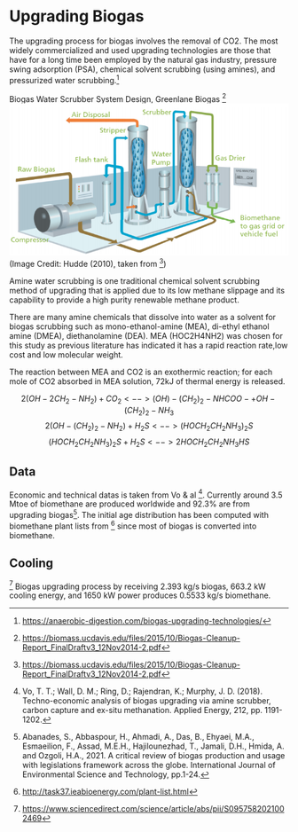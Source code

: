 # Upgrading Biogas

The upgrading process for biogas involves the removal of CO2. The most widely commercialized and used upgrading technologies are those that have for a long time been employed by the natural gas industry, pressure swing adsorption (PSA), chemical solvent scrubbing (using amines), and pressurized water scrubbing.[^2]

Biogas Water Scrubber System Design, Greenlane Biogas [^3]
![](water_scrubbing.PNG) 
(Image Credit: Hudde (2010), taken from [^3])

Amine water scrubbing is one traditional chemical solvent scrubbing method of upgrading that is applied due to its low methane slippage and its capability to provide a high purity renewable methane product.

There are many amine chemicals that dissolve into water as a solvent for biogas scrubbing such as mono-ethanol-amine (MEA), di-ethyl ethanol amine (DMEA), diethanolamine (DEA). MEA (HOC2H4NH2) was chosen for this study as previous literature has indicated it has a rapid reaction rate,low cost and low molecular weight.

The reaction between MEA and CO2 is an exothermic reaction; for each mole of CO2 absorbed in MEA solution, 72kJ of thermal energy is released.

$$ 2(OH - 2CH_2 - NH_2) + CO_2 <--> (OH) - (CH_2)_2 - NHCOO- + OH - (CH_2)_2 - NH_3$$
$$2(OH - (CH_2)_2 - NH_2) + H_2S <--> (HOCH_2CH_2NH_3)_2S$$
$$(HOCH_2CH_2NH_3)_2S + H_2S <-->2HOCH_2CH_2NH_3HS$$

## Data     

Economic and technical datas is taken from Vo & al [^1]. 
Currently around 3.5 Mtoe of biomethane are produced worldwide and 92.3% are from upgrading biogas[^4].
The initial age distribution has been computed with biomethane plant lists from [^5] since most of biogas is converted into biomethane.

## Cooling
[^6] Biogas upgrading process by receiving 2.393 kg/s biogas, 663.2 kW cooling energy, and 1650 kW power produces 0.5533 kg/s biomethane.
 

[^1]: Vo, T. T.; Wall, D. M.; Ring, D.; Rajendran, K.; Murphy, J. D. (2018). Techno-economic analysis of biogas upgrading via amine scrubber, carbon capture and ex-situ methanation. Applied Energy, 212, pp. 1191-1202.
[^2]:https://anaerobic-digestion.com/biogas-upgrading-technologies/
[^3]:https://biomass.ucdavis.edu/files/2015/10/Biogas-Cleanup-Report_FinalDraftv3_12Nov2014-2.pdf
[^4]:Abanades, S., Abbaspour, H., Ahmadi, A., Das, B., Ehyaei, M.A., Esmaeilion, F., Assad, M.E.H., Hajilounezhad, T., Jamali, D.H., Hmida, A. and Ozgoli, H.A., 2021. A critical review of biogas production and usage with legislations framework across the globe. International Journal of Environmental Science and Technology, pp.1-24.
[^5]:http://task37.ieabioenergy.com/plant-list.html
[^6]:https://www.sciencedirect.com/science/article/abs/pii/S0957582021002469